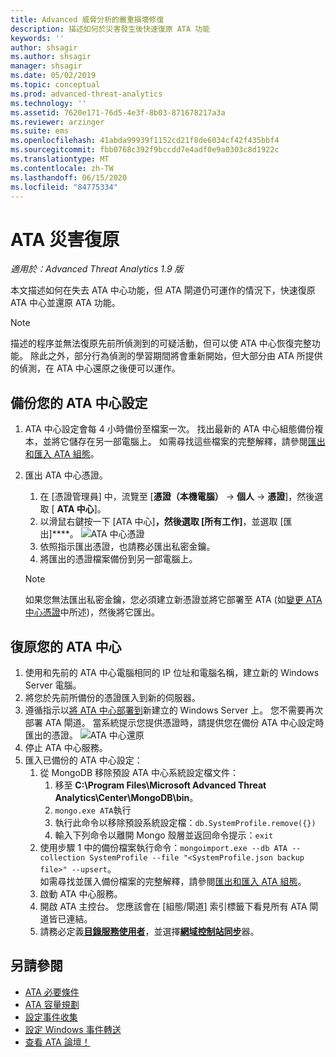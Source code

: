 ```yaml
---
title: Advanced 威脅分析的嚴重損壞修復
description: 描述如何於災害發生後快速復原 ATA 功能
keywords: ''
author: shsagir
ms.author: shsagir
manager: shsagir
ms.date: 05/02/2019
ms.topic: conceptual
ms.prod: advanced-threat-analytics
ms.technology: ''
ms.assetid: 7620e171-76d5-4e3f-8b03-871678217a3a
ms.reviewer: arzinger
ms.suite: ems
ms.openlocfilehash: 41abda99939f1152cd21f8de6034cf42f435bbf4
ms.sourcegitcommit: fbb0768c392f9bccdd7e4adf0e9a0303c8d1922c
ms.translationtype: MT
ms.contentlocale: zh-TW
ms.lasthandoff: 06/15/2020
ms.locfileid: "84775334"
---
```

# <a name="ata-disaster-recovery"></a>ATA 災害復原

*適用於：Advanced Threat Analytics 1.9 版*

本文描述如何在失去 ATA 中心功能，但 ATA 閘道仍可運作的情況下，快速復原 ATA 中心並還原 ATA 功能。 

>[!NOTE]
> 描述的程序並無法復原先前所偵測到的可疑活動，但可以使 ATA 中心恢復完整功能。 除此之外，部分行為偵測的學習期間將會重新開始，但大部分由 ATA 所提供的偵測，在 ATA 中心還原之後便可以運作。 

## <a name="back-up-your-ata-center-configuration"></a>備份您的 ATA 中心設定

1. ATA 中心設定會每 4 小時備份至檔案一次。 找出最新的 ATA 中心組態備份複本，並將它儲存在另一部電腦上。 如需尋找這些檔案的完整解釋，請參閱[匯出和匯入 ATA 組態](ata-configuration-file.md)。 
2. 匯出 ATA 中心憑證。
    1. 在 [憑證管理員] 中，流覽至 [**憑證（本機電腦）**  ->  **個人**  -> **憑證**]，然後選取 [ **ATA 中心**]。
    2. 以滑鼠右鍵按一下 [ATA 中心]****，然後選取 [所有工作]****，並選取 [匯出]****。 
     ![ATA 中心憑證](media/ata-center-cert.png)
    3. 依照指示匯出憑證，也請務必匯出私密金鑰。
    4. 將匯出的憑證檔案備份到另一部電腦上。

   > [!NOTE] 
   > 如果您無法匯出私密金鑰，您必須建立新憑證並將它部署至 ATA (如[變更 ATA 中心憑證](modifying-ata-center-configuration.md)中所述)，然後將它匯出。 

## <a name="recover-your-ata-center"></a>復原您的 ATA 中心

1. 使用和先前的 ATA 中心電腦相同的 IP 位址和電腦名稱，建立新的 Windows Server 電腦。
2. 將您於先前所備份的憑證匯入到新的伺服器。
3. 遵循指示以[將 ATA 中心部署到](install-ata-step1.md)新建立的 Windows Server 上。 您不需要再次部署 ATA 閘道。 當系統提示您提供憑證時，請提供您在備份 ATA 中心設定時匯出的憑證。 
![ATA 中心還原](media/disaster-recovery-deploymentss.png)
4. 停止 ATA 中心服務。
5. 匯入已備份的 ATA 中心設定：
    1. 從 MongoDB 移除預設 ATA 中心系統設定檔文件： 
        1. 移至 **C:\Program Files\Microsoft Advanced Threat Analytics\Center\MongoDB\bin**。 
        2. `mongo.exe ATA`執行 
        3. 執行此命令以移除預設系統設定檔：`db.SystemProfile.remove({})`
        4. 輸入下列命令以離開 Mongo 殼層並返回命令提示：`exit`
    2. 使用步驟 1 中的備份檔案執行命令：`mongoimport.exe --db ATA --collection SystemProfile --file "<SystemProfile.json backup file>" --upsert`。</br>
    如需尋找並匯入備份檔案的完整解釋，請參閱[匯出和匯入 ATA 組態](ata-configuration-file.md)。 
    3. 啟動 ATA 中心服務。
    4. 開啟 ATA 主控台。 您應該會在 [組態/閘道] 索引標籤下看見所有 ATA 閘道皆已連結。
    5. 請務必定義[**目錄服務使用者**](install-ata-step2.md)，並選擇[**網域控制站同步**](install-ata-step5.md)器。 






## <a name="see-also"></a>另請參閱
- [ATA 必要條件](ata-prerequisites.md)
- [ATA 容量規劃](ata-capacity-planning.md)
- [設定事件收集](install-ata-step6.md)
- [設定 Windows 事件轉送](configure-event-collection.md)
- [查看 ATA 論壇！](https://social.technet.microsoft.com/Forums/security/home?forum=mata)
